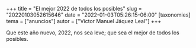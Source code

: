 +++
title = "El mejor 2022 de todos los posibles"
slug = "20220103052615646"
date = "2022-01-03T05:26:15-06:00"
[taxonomies]
tema = ["anuncios"]
autor = ["Víctor Manuel Jáquez Leal"]
+++

Que este año nuevo, 2022, nos sea leve; que sea el mejor de todos los
posibles.


